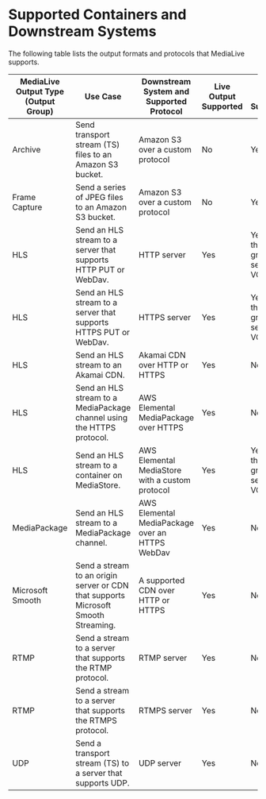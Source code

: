 # Supported Containers and Downstream Systems<a name="outputs-supported-containers"></a>

The following table lists the output formats and protocols that MediaLive supports\. 


| MediaLive Output Type \(Output Group\) | Use Case | Downstream System and Supported Protocol | Live Output Supported | VOD Output Supported | 
| --- | --- | --- | --- | --- | 
| Archive | Send transport stream \(TS\) files to an Amazon S3 bucket\. | Amazon S3 over a custom protocol | No | Yes | 
| Frame Capture | Send a series of JPEG files to an Amazon S3 bucket\. | Amazon S3 over a custom protocol | No | Yes | 
| HLS | Send an HLS stream to a server that supports HTTP PUT or WebDav\. | HTTP server | Yes | Yes, when the output group is set up for VOD mode | 
| HLS | Send an HLS stream to a server that supports HTTPS PUT or WebDav\. | HTTPS server | Yes | Yes, when the output group is set up for VOD mode | 
| HLS | Send an HLS stream to an Akamai CDN\. | Akamai CDN over HTTP or HTTPS | Yes | No | 
| HLS | Send an HLS stream to a MediaPackage channel using the HTTPS protocol\. | AWS Elemental MediaPackage over HTTPS | Yes | No | 
| HLS | Send an HLS stream to a container on MediaStore\. | AWS Elemental MediaStore with a custom protocol | Yes | Yes, when the output group is set up for VOD mode | 
| MediaPackage | Send an HLS stream to a MediaPackage channel\. | AWS Elemental MediaPackage over an HTTPS WebDav | Yes | No | 
| Microsoft Smooth | Send a stream to an origin server or CDN that supports Microsoft Smooth Streaming\. | A supported CDN over HTTP or HTTPS | Yes | No | 
| RTMP | Send a stream to a server that supports the RTMP protocol\. | RTMP server | Yes | No | 
| RTMP | Send a stream to a server that supports the RTMPS protocol\. | RTMPS server | Yes | No | 
| UDP | Send a transport stream \(TS\) to a server that supports UDP\. | UDP server | Yes | No | 